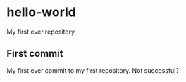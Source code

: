 # hello-world
My first ever repository

## First commit
My first ever commit to my first repository. Not successful?
